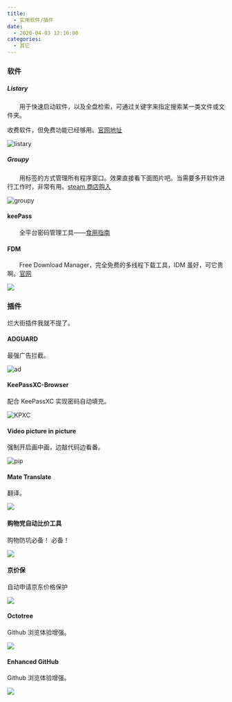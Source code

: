 ```yaml
---
title:
  - 实用软件/插件
date:
  - 2020-04-03 12:16:00
categories:
  - 其它
---
```


### 软件

##### Listary

&emsp;&emsp;用于快速启动软件，以及全盘检索，可通过关键字来指定搜索某一类文件或文件夹。

收费软件，但免费功能已经够用。[官网地址](https://www.listary.com/)

![listary](https://i.imgur.com/jeTEfAw.png)

##### Groupy

&emsp;&emsp;用标签的方式管理所有程序窗口。效果直接看下面图片吧。当需要多开软件进行工作时，非常有用。[steam 商店购入](https://store.steampowered.com/app/912170/Groupy/)

![groupy](https://i.imgur.com/9mHUgXk.png)

#### keePass

&emsp;&emsp;全平台密码管理工具——[食用指南](https://www.jianshu.com/p/b3a6fd2c1f8b)

#### FDM

&emsp;&emsp;Free Download Manager，完全免费的多线程下载工具，IDM 虽好，可它贵啊。[官网](https://www.freedownloadmanager.org/zh/)

![](https://i.imgur.com/NREQDqp.png)

### 插件

烂大街插件我就不提了。

#### ADGUARD

最强广告拦截。

![ad](https://i.imgur.com/zl9pETq.png)

#### KeePassXC-Browser

配合 KeePassXC 实现密码自动填充。

![KPXC](https://i.imgur.com/k9ILv1Z.png)

#### Video picture in picture

强制开启画中画，边敲代码边看番。

![pip](https://i.imgur.com/7ILLxWm.jpg)

#### Mate Translate

翻译。

![](http://qiniu.zkytech.top/image-20200403115705203.png)

#### 购物党自动比价工具

购物防坑必备！ 必备！

![](https://i.imgur.com/ia2AfMD.png)

#### 京价保

自动申请京东价格保护

![](https://i.imgur.com/YhFAjTP.png)

#### Octotree

Github 浏览体验增强。

![](https://i.imgur.com/1XbOwPy.png)

#### Enhanced GitHub

Github 浏览体验增强。

![](https://i.imgur.com/syPfwMm.png)
